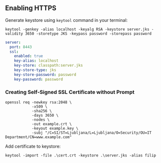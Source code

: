 ## Enabling HTTPS

Generate keystore using `keytool` command in your terminal:
```console
keytool -genkey -alias localhost -keyalg RSA -keystore server.jks -validity 3650 -storetype JKS -keypass password -storepass password
```


```yml
server:
  port: 8443
  ssl:
    enabled: true
    key-alias: localhost
    key-store: classpath:server.jks
    key-store-type: jks
    key-store-password: password
    key-password: password
```

### Creating Self-Signed SSL Certificate without Prompt
```console
openssl req -newkey rsa:2048 \
            -x509 \
            -sha256 \
            -days 3650 \
            -nodes \
            -out example.crt \
            -keyout example.key \
            -subj "/C=SI/ST=Ljubljana/L=Ljubljana/O=Security/OU=IT Department/CN=www.example.com"
```

Add certificate to keystore:

```console
keytool -import -file .\cert.crt -keystore .\server.jks -alias filip
```

